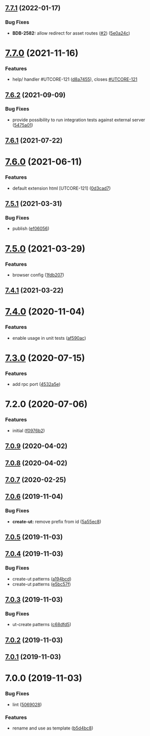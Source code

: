 ## [7.7.1](https://github.com/softwaregroup-bg/ut-browser/compare/v7.7.0...v7.7.1) (2022-01-17)


### Bug Fixes

* **BDB-2582:** allow redirect for asset routes ([#2](https://github.com/softwaregroup-bg/ut-browser/issues/2)) ([5e0a24c](https://github.com/softwaregroup-bg/ut-browser/commit/5e0a24cb360d35837ad4cf9f3dfa13c4a89d6afd))



# [7.7.0](https://github.com/softwaregroup-bg/ut-browser/compare/v7.6.2...v7.7.0) (2021-11-16)


### Features

* help/ handler #UTCORE-121 ([d8a7455](https://github.com/softwaregroup-bg/ut-browser/commit/d8a7455260431ba1b7c07de4fc080eeff1e98e64)), closes [#UTCORE-121](https://github.com/softwaregroup-bg/ut-browser/issues/UTCORE-121)



## [7.6.2](https://github.com/softwaregroup-bg/ut-browser/compare/v7.6.1...v7.6.2) (2021-09-09)


### Bug Fixes

* provide possibility to run integration tests against external server ([5475a01](https://github.com/softwaregroup-bg/ut-browser/commit/5475a012851bab82630beb0061569b825c9925ed))



## [7.6.1](https://github.com/softwaregroup-bg/ut-browser/compare/v7.6.0...v7.6.1) (2021-07-22)



# [7.6.0](https://github.com/softwaregroup-bg/ut-browser/compare/v7.5.1...v7.6.0) (2021-06-11)


### Features

* default extension html [UTCORE-121] ([0d3cad7](https://github.com/softwaregroup-bg/ut-browser/commit/0d3cad793f7932f4984d11c29f78f74f0831254b))



## [7.5.1](https://github.com/softwaregroup-bg/ut-browser/compare/v7.5.0...v7.5.1) (2021-03-31)


### Bug Fixes

* publish ([ef06056](https://github.com/softwaregroup-bg/ut-browser/commit/ef06056f6d7ac6ebaf0157c8bdf5d4fac251ae8a))



# [7.5.0](https://github.com/softwaregroup-bg/ut-browser/compare/v7.4.1...v7.5.0) (2021-03-29)


### Features

* browser config ([1fdb207](https://github.com/softwaregroup-bg/ut-browser/commit/1fdb207cfd2130b77fe9f67a8149cad941044ff8))



## [7.4.1](https://github.com/softwaregroup-bg/ut-browser/compare/v7.4.0...v7.4.1) (2021-03-22)



# [7.4.0](https://github.com/softwaregroup-bg/ut-browser/compare/v7.3.0...v7.4.0) (2020-11-04)


### Features

* enable usage in unit tests ([af590ac](https://github.com/softwaregroup-bg/ut-browser/commit/af590ac12722a781ab8bac2ab3d5414e0077e5be))



# [7.3.0](https://github.com/softwaregroup-bg/ut-browser/compare/v7.2.0...v7.3.0) (2020-07-15)


### Features

* add rpc port ([4532a5e](https://github.com/softwaregroup-bg/ut-browser/commit/4532a5e8894194782dc699bd3ba14ad55e3fd195))



# 7.2.0 (2020-07-06)


### Features

* initial ([f0976b2](https://github.com/softwaregroup-bg/ut-browser/commit/f0976b2b0a3b6d1ce09a6ebd385663855a6438fe))



## [7.0.9](https://github.com/softwaregroup-bg/ut-microservice/compare/v7.0.8...v7.0.9) (2020-04-02)



## [7.0.8](https://github.com/softwaregroup-bg/ut-microservice/compare/v7.0.7...v7.0.8) (2020-04-02)



## [7.0.7](https://github.com/softwaregroup-bg/ut-microservice/compare/v7.0.6...v7.0.7) (2020-02-25)



## [7.0.6](https://github.com/softwaregroup-bg/ut-microservice/compare/v7.0.5...v7.0.6) (2019-11-04)


### Bug Fixes

* **create-ut:** remove prefix from id ([5a55ec8](https://github.com/softwaregroup-bg/ut-microservice/commit/5a55ec8))



## [7.0.5](https://github.com/softwaregroup-bg/ut-microservice/compare/v7.0.4...v7.0.5) (2019-11-03)



## [7.0.4](https://github.com/softwaregroup-bg/ut-microservice/compare/v7.0.3...v7.0.4) (2019-11-03)


### Bug Fixes

* create-ut patterns ([a194bcd](https://github.com/softwaregroup-bg/ut-microservice/commit/a194bcd))
* create-ut patterns ([e5bc57f](https://github.com/softwaregroup-bg/ut-microservice/commit/e5bc57f))



## [7.0.3](https://github.com/softwaregroup-bg/ut-microservice/compare/v7.0.2...v7.0.3) (2019-11-03)


### Bug Fixes

* ut-create patterns ([c68dfd5](https://github.com/softwaregroup-bg/ut-microservice/commit/c68dfd5))



## [7.0.2](https://github.com/softwaregroup-bg/ut-microservice/compare/v7.0.1...v7.0.2) (2019-11-03)



## [7.0.1](https://github.com/softwaregroup-bg/ut-microservice/compare/v7.0.0...v7.0.1) (2019-11-03)



# 7.0.0 (2019-11-03)


### Bug Fixes

* lint ([5069028](https://github.com/softwaregroup-bg/ut-microservice/commit/5069028))


### Features

* rename and use as template ([b5d4bc8](https://github.com/softwaregroup-bg/ut-microservice/commit/b5d4bc8))



